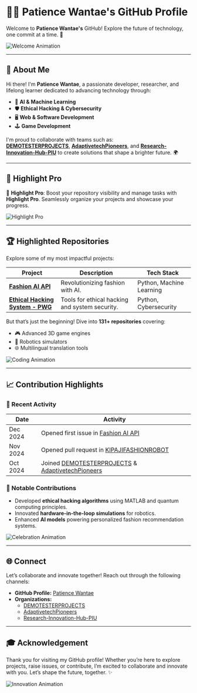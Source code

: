# 👩‍💻 Patience Wantae's GitHub Profile

Welcome to **Patience Wantae's** GitHub! Explore the future of technology, one commit at a time. 🚀

![Welcome Animation](https://media.giphy.com/media/l0HlOvJ7yaacpuSas/giphy.gif)

---

## 🌟 About Me

Hi there! I'm **Patience Wantae**, a passionate developer, researcher, and lifelong learner dedicated to advancing technology through:

- 🤖 **AI & Machine Learning**  
- 🛡️ **Ethical Hacking & Cybersecurity**  
- 🖥️ **Web & Software Development**  
- 🕹️ **Game Development**

I'm proud to collaborate with teams such as:  
**[DEMOTESTERPROJECTS](https://github.com/DEMOTESTERPROJECTS)**, **[AdaptivetechPioneers](https://github.com/AdaptivetechPioneers)**, and **[Research-Innovation-Hub-PIU](https://github.com/Research-Innovation-Hub-PIU)** to create solutions that shape a brighter future. 🌍

---

## 🌟 Highlight Pro

🚀 **Highlight Pro**: Boost your repository visibility and manage tasks with **Highlight Pro**. Seamlessly organize your projects and showcase your progress.

![Highlight Pro](https://your-image-url.com/highlight-image.gif)

---

## 🏆 Highlighted Repositories

Explore some of my most impactful projects:

| **Project** | **Description** | **Tech Stack** |
|-------------|-----------------|----------------|
| [**Fashion AI API**](https://github.com/Patiencewantae123/fashion_ai_api) | Revolutionizing fashion with AI. | Python, Machine Learning |
| [**Ethical Hacking System - PWG**](https://github.com/Patiencewantae123/Ethicalhackingsystem-PWG) | Tools for ethical hacking and system security. | Python, Cybersecurity |

But that’s just the beginning! Dive into **131+ repositories** covering:

- 🎮 Advanced 3D game engines
- 🚀 Robotics simulators
- 🌐 Multilingual translation tools

![Coding Animation](https://media.giphy.com/media/xT9IgzoKnwFNmISR8I/giphy.gif)

---

## 📈 Contribution Highlights

### 🎯 Recent Activity

| **Date** | **Activity** |
|----------|--------------|
| Dec 2024 | Opened first issue in [Fashion AI API](https://github.com/Patiencewantae123/fashion_ai_api) |
| Nov 2024 | Opened pull request in [KIPAJIFASHIONROBOT](https://github.com/Research-Innovation-Hub-PIU/KIPAJIFASHIONROBOT) |
| Oct 2024 | Joined [DEMOTESTERPROJECTS](https://github.com/DEMOTESTERPROJECTS) & [AdaptivetechPioneers](https://github.com/AdaptivetechPioneers) |

### 🌟 Notable Contributions

- Developed **ethical hacking algorithms** using MATLAB and quantum computing principles.
- Innovated **hardware-in-the-loop simulations** for robotics.
- Enhanced **AI models** powering personalized fashion recommendation systems.

![Celebration Animation](https://media.giphy.com/media/26BRuo6sLetdllPAQ/giphy.gif)

---

## 🌐 Connect

Let’s collaborate and innovate together! Reach out through the following channels:

- **GitHub Profile:** [Patience Wantae](https://github.com/Patiencewantae123)  
- **Organizations:**
  - [DEMOTESTERPROJECTS](https://github.com/DEMOTESTERPROJECTS)
  - [AdaptivetechPioneers](https://github.com/AdaptivetechPioneers)
  - [Research-Innovation-Hub-PIU](https://github.com/Research-Innovation-Hub-PIU)

---

## 🎓 Acknowledgement

Thank you for visiting my GitHub profile! Whether you’re here to explore projects, raise issues, or contribute, I’m excited to collaborate and innovate with you. Let’s shape the future, together. ✨

![Innovation Animation](https://media.giphy.com/media/3o7abKhOpu0NwenH3O/giphy.gif)
